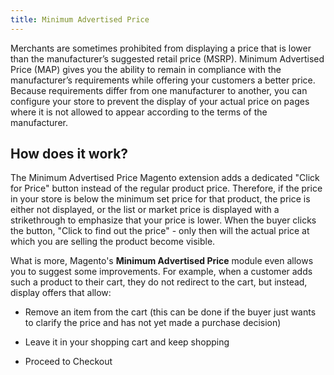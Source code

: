 ```yaml
---
title: Minimum Advertised Price
---
```


Merchants are sometimes prohibited from displaying a price that is lower than the manufacturer’s suggested retail price (MSRP). Minimum Advertised Price (MAP) gives you the ability to remain in compliance with the manufacturer’s requirements while offering your customers a better price. Because requirements differ from one manufacturer to another, you can configure your store to prevent the display of your actual price on pages where it is not allowed to appear according to the terms of the manufacturer.

## How does it work?

The Minimum Advertised Price Magento extension adds a dedicated "Click for Price" button instead of the regular product price. Therefore, if the price in your store is below the minimum set price for that product, the price is either not displayed, or the list or market price is displayed with a strikethrough to emphasize that your price is lower. When the buyer clicks the button, "Click to find out the price" - only then will the actual price at which you are selling the product become visible.

What is more, Magento's **Minimum Advertised Price** module even allows you to suggest some improvements. For example, when a customer adds such a product to their cart, they do not redirect to the cart, but instead, display offers that allow:

- Remove an item from the cart (this can be done if the buyer just wants to clarify the price and has not yet made a purchase decision)

- Leave it in your shopping cart and keep shopping

- Proceed to Checkout